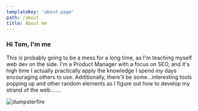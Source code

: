 ```yaml
---
templateKey: 'about-page'
path: /about
title: About me
---
```

### Hi Tom, I'm me
This is probably going to be a mess for a long time, as I'm teaching myself web dev on the side. I'm a Product Manager with a focus on SEO, and it's high time I actually practically apply the knowledge I spend my days encouraging others to use. Additionally, there'll be some...interesting tools popping up and other random elements as I figure out how to develop my strand of the web...     ...

![dumpsterfire](/img/dumpsterfire.jpg)
